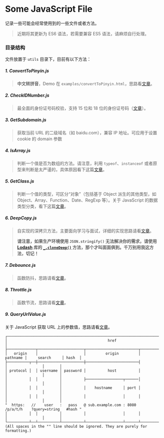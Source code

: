 # Some JavaScript File

记录一些可能会经常使用到的一些文件或者方法。

> 近期将其更新为 ES6 语法，若需要兼容 ES5 语法，请麻烦自行处理。

### 目录结构

文件放置于 `utils` 目录下，目前有以下方法：

##### 1. ConvertToPinyin.js

> **中文转拼音**，Demo 在 `examples/convertToPinyin.html`，思路看[文章](https://www.jianshu.com/p/eb96eac8a091)。

##### 2. CheckIDNumber.js

> 最全面的身份证号码校验，支持 15 位和 18 位的身份证号码（[文章](https://www.jianshu.com/p/c13713caac8d)）。

##### 3. GetSubdomain.js

> 获取当前 URL 的二级域名（如 baidu.com），兼容 IP 地址。可应用于设置 cookie 的 domain 参数

##### 4. IsArray.js

> 判断一个值是否为数组的方法。请注意，利用 `typeof`、`instanceof` 或者原型来判断是太严谨的，具体原因看下这篇[文章](https://www.jianshu.com/p/1dc2af3b56c3)。

##### 5. GetClass.js

> 判断一个值的类型，可区分“对象”（包括基于 Object 派生的其他类型，如 Object、Array、Function、Date、RegExp 等）。关于 JavaScript 的数据类型分类，看下这篇[文章](https://www.jianshu.com/p/ddc45fab9e55)。

##### 6. DeepCopy.js

> 自实现的深拷贝方法，主要面向学习与面试，详细的实现思路请看[文章](https://www.jianshu.com/p/b8518f40564a)。
>
> **请注意，如果生产环境使用 `JSON.stringify()` 无法解决你的需求，请使用 [Lodash](https://www.lodashjs.com/) 库的 [`_.cloneDeep()`](https://www.lodashjs.com/docs/lodash.cloneDeep) 方法，那个才叫面面俱到。千万别用我这方法，切记！**

##### 7. Debounce.js

> 函数防抖，思路请看[文章](https://www.jianshu.com/p/b8c42b098ee2)。

##### 8. Throttle.js

> 函数节流，思路请看[文章](https://www.jianshu.com/p/b8c42b098ee2)。

##### 9. QueryUrlValue.js

关于 JavaScript 获取 URL 上的参数值，思路请看[文章](https://www.jianshu.com/p/7f9d610208ce)。

```text
┌────────────────────────────────────────────────────────────────────────────────────────────────┐
│                                              href                                              │
├─────────────┬─────────────────────┬────────────────────────┬──────────┬────────────────┬───────┤
│   origin    │                     │         origin         │ pathname │     search     │ hash  │
├──────────┬──┼─────────────────────┼────────────────────────┤          │                │       │
│ protocol │  │ username │ password │          host          │          │                │       │
│          │  │          │          ├─────────────────┬──────│          │                │       │
│          │  │          │          │    hostname     │ port │          │                │       │
│          │  │          │          │                 │      │          │                │       │
"  https:   //    user   :   pass   @ sub.example.com : 8080   /p/a/t/h    ?query=string   #hash "
│          │  │          │          │                 │      │          │                │       │
└──────────┴──┴──────────┴──────────┴─────────────────┴──────┴──────────┴────────────────┴───────┘
(All spaces in the "" line should be ignored. They are purely for formatting.)
```